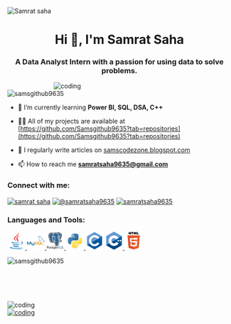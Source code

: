 ![Samrat saha](https://github.com/Samsgithub9635/Samsgithub9635/assets/140338992/f0eff8ff-4af9-4074-be83-36e1e725347a)
 <h1 align="center">Hi 👋, I'm Samrat Saha</h1>
<h3 align="center">A Data Analyst Intern with a passion for using data to solve problems.</h3>


<img align="right" alt="coding" width="400" src="https://github.com/Samsgithub9635/Samsgithub9635/assets/140338992/8a668d12-c45f-4ad8-b843-209178d2ec0b">



<p align="left"> <img src="https://komarev.com/ghpvc/?username=samsgithub9635&label=Profile%20views&color=0e75b6&style=flat" alt="samsgithub9635" /> </p>



- 🌱 I’m currently learning **Power BI, SQL, DSA, C++**

- 👨‍💻 All of my projects are available at [https://github.com/Samsgithub9635?tab=repositories](https://github.com/Samsgithub9635?tab=repositories)

- 📝 I regularly write articles on [samscodezone.blogspot.com](samscodezone.blogspot.com)

- 📫 How to reach me **samratsaha9635@gmail.com**

<h3 align="left">Connect with me:</h3>
<p align="left">
<a href="https://linkedin.com/in/samrat saha" target="blank"><img align="center" src="https://raw.githubusercontent.com/rahuldkjain/github-profile-readme-generator/master/src/images/icons/Social/linked-in-alt.svg" alt="samrat saha" height="30" width="40" /></a>
<a href="https://www.hackerrank.com/@samratsaha9635" target="blank"><img align="center" src="https://raw.githubusercontent.com/rahuldkjain/github-profile-readme-generator/master/src/images/icons/Social/hackerrank.svg" alt="@samratsaha9635" height="30" width="40" /></a>
<a href="https://auth.geeksforgeeks.org/user/samratsaha9635" target="blank"><img align="center" src="https://raw.githubusercontent.com/rahuldkjain/github-profile-readme-generator/master/src/images/icons/Social/geeks-for-geeks.svg" alt="samratsaha9635" height="30" width="40" /></a>
</p>

<h3 align="left">Languages and Tools:</h3>
<p align="left"> <a href="https://www.cprogramming.com/" target="_blank" rel="noreferrer"> 
 <img src="https://raw.githubusercontent.com/devicons/devicon/master/icons/java/java-original.svg" alt="java" width="40" height="40"/> </a> 
 <a href="https://www.mysql.com/" target="_blank" rel="noreferrer"> <img src="https://raw.githubusercontent.com/devicons/devicon/master/icons/mysql/mysql-original-wordmark.svg" alt="mysql" width="40" height="40"/> </a>
 <a href="https://www.postgresql.org" target="_blank" rel="noreferrer"> <img src="https://raw.githubusercontent.com/devicons/devicon/master/icons/postgresql/postgresql-original-wordmark.svg" alt="postgresql" width="40" height="40"/> </a> 
 <a href="https://www.python.org" target="_blank" rel="noreferrer"> <img src="https://raw.githubusercontent.com/devicons/devicon/master/icons/python/python-original.svg" alt="python" width="40" height="40"/> </a> <img src="https://raw.githubusercontent.com/devicons/devicon/master/icons/c/c-original.svg" alt="c" width="40" height="40"/> </a> 
 <a href="https://www.w3schools.com/cpp/" target="_blank" rel="noreferrer"> <img src="https://raw.githubusercontent.com/devicons/devicon/master/icons/cplusplus/cplusplus-original.svg" alt="cplusplus" width="40" height="40"/> </a> <a href="https://www.w3.org/html/" target="_blank" rel="noreferrer"> <img src="https://raw.githubusercontent.com/devicons/devicon/master/icons/html5/html5-original-wordmark.svg" alt="html5" width="40" height="40"/> </a> <a href="https://www.java.com" target="_blank" rel="noreferrer"> </p>

<img align="left" src="https://github-readme-stats.vercel.app/api/top-langs?username=samsgithub9635&show_icons=true&locale=en&layout=compact" alt="samsgithub9635" /> <br> <br> <br> <br> <br> 

<img align="left" alt="coding" width="476"  src="https://github-readme-stats.vercel.app/api?username=samsgithub9635&show_icons=true&locale=en" alt="samsgithub9635" /> 

<img align="top"  alt="coding" width="500" src="https://github-readme-streak-stats.herokuapp.com/?user=samsgithub9635&" alt="samsgithub9635" /> 
